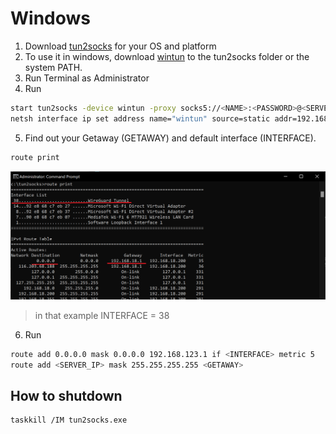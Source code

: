 # Windows
1) Download [tun2socks](https://github.com/xjasonlyu/tun2socks/releases/tag/v2.4.1) for your OS and platform
2) To use it in windows, download [wintun](https://www.wintun.net/) to the tun2socks folder or the system PATH.
3) Run Terminal as Administrator
4) Run
```bash
start tun2socks -device wintun -proxy socks5://<NAME>:<PASSWORD>@<SERVER_IP>:<PORT>
netsh interface ip set address name="wintun" source=static addr=192.168.123.1 mask=255.255.255.0 gateway=none
```
5) Find out your Getaway (GETAWAY) and default interface (INTERFACE).

```bash
route print
```
![route print](../img/win.png)
>in that example INTERFACE = 38

6) Run
```bash
route add 0.0.0.0 mask 0.0.0.0 192.168.123.1 if <INTERFACE> metric 5
route add <SERVER_IP> mask 255.255.255.255 <GETAWAY>
```

## How to shutdown
```bash
taskkill /IM tun2socks.exe
```